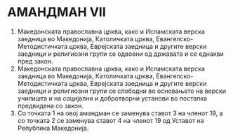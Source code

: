 # АМАНДМАН VII

1. Македонската православна црква, како и Исламската верска заедница во Македонија, Католичката црква, Евангелско-Методистичката црква, Еврејската заедница и другите верски заедници и религиозни групи се одвоени од државата и се еднакви пред закон.
2. Македонската православна црква, како и Исламската верска заедница во Македонија, Католичката црква, Евангелско-Методистичката црква, Еврејската заедница и другите верски заедници и религиозни групи се слободни во основањето на верски училишта и на социјални и добротворни установи во постапка предвидена со закон.
3. Со точката 1 на овој амандман се заменува ставот 3 на членот 19, а со точката 2 се заменува ставот 4 на членот 19 од Уставот на Република Македонија.
